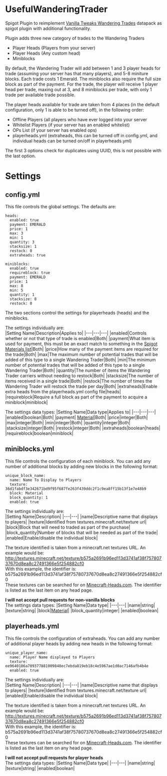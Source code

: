 # UsefulWanderingTrader

Spigot Plugin to reimplement [Vanilla Tweaks Wandering Trades](Https://www.vanillatweaks.com) datapack as spigot plugin with additional functionality.

Plugin adds three new category of trades to the Wandering Traders
- Player Heads (Players from your server)
- Player Heads (Any custom head)
- Miniblocks

By default, the Wandering Trader will add between 1 and 3 player heads for trade (assuming your server has that many players), and 5-8 miniture blocks. Each trade costs 1 Emerald. The miniblocks also require the full size block as part of the payment. For the trade, the player will receive 1 player head per trade, maxing out at 3, and 8 miniblocks per trade, with only 1 trade per available trade possible.

The player heads available for trade are taken from 4 places (in the default configuration, only 1 is able to be turned off), in the following order:
- Offline Players (all players who have ever logged into your server
- Whitelist Players (if your server has an enabled whitelist)
- OPs List (if your server has enabled ops)
- playerheads.yml (extraheads, this can be turned off in config.yml, and individual heads can be turned on/off in playerheads.yml)

The first 3 options check for duplicates using UUID, this is not possible with the last option.

# Settings
## config.yml
This file controls the global settings. The defaults are:
```
heads:
  enabled: true
  payment: EMERALD
  price: 1 
  max: 3 
  min: 1 
  quantity: 3
  stacksize: 1 
  restock: 0 
  extraheads: true 

miniblocks:
  enabled: true
  requireblock: true 
  payment: EMERALD 
  price: 1 
  max: 8 
  min: 5 
  quantity: 1 
  stacksize: 8 
  restock: 0 
```
The two sections control the settings for playerheads (heads) and the miniblocks.

The settings individually are:  
|Setting Name|Description|Applies to|
|---|---|---|
|enabled|Controls whether or not that type of trade is enabled|Both|
|payment|What item is used for payment, this must be an exact match to something in the [Spigot Materials list](https://hub.spigotmc.org/javadocs/spigot/org/bukkit/Material.html)|Both|
|price|How many of the payment items are required for the trade|Both|
|max|The maximum number of potential trades that will be added of this type to a single Wandering Trader|Both|
|min|The minimum number of potential trades that will be added of this type to a single Wandering Trader|Both|
|quantity|The number of items the Wandering Trader carriers without needing to restock|Both|
|stacksize|The number of items received in a single trade|Both|
|restock|The number of times the Wandering Trader will restock the trade per day|Both|
|extraheads|Enable extra heads from the playerheads.yml config file|heads|
|requireblock|Require a full block as part of the payment to acquire a miniblock|miniblock|

The settings data types:
|Setting Name|Data type|Applies to|
|---|---|---|
|enabled|boolean|Both|
|payment| [Material](https://hub.spigotmc.org/javadocs/spigot/org/bukkit/Material.html)|Both|
|price|integer|Both|
|max|integer|Both|
|min|integer|Both|
|quantity|integer|Both|
|stacksize|integer|Both|
|restock|integer|Both|
|extraheads|boolean|heads|
|requireblock|boolean|miniblock|

## miniblocks.yml
This file controls the configuration of each miniblock. You can add any number of additional blocks by adding new blocks in the following format:

```
unique_block_name:
  name: Name To Display to Players
  texture: 36d1fabdf3e342671bd9f95f687fe263f439ddc2f1c9ea8ff15b13f1e7e48b9
  block: Material
  block_quantity: 1
  enabled: true
```
The settings individually are:  
|Setting Name|Description|
|---|---|
|name|Descriptive name that displays to players|
|texture|Identified from textures.minecraft.net/texture url|
|block|Block that will need to traded as part of the purchase|
|block_quantity|Number of blocks that will be needed as part of the trade|
|enabled|Enable/disable the individual block|

The texture identified is taken from a minecraft.net textures URL. An example would be:  
http://textures.minecraft.net/texture/b575a2691b96ed113d3741af38f75780737670d8ea8c27491366e5f254882cf0  
With this example, the identifier is:  
b575a2691b96ed113d3741af38f75780737670d8ea8c27491366e5f254882cf0  
These textures can be searched for on [Minecraft-Heads.com](https://minecraft-heads.com/custom-heads). The identifier is listed as the last item on any head page.

**I will not accept pull requests for non-vanilla blocks**  
The settings data types:
|Setting Name|Data type|
|---|---|
|name|string|
|texture|string|
|block|[Material](https://hub.spigotmc.org/javadocs/spigot/org/bukkit/Material.html)|
|block_quantity|integer|
|enabled|boolean|

## playerheads.yml
This file controls the configuration of extraheads. You can add any number of additional player heads by adding new heads in the following format:

```
unique_player_name:
  name: Player Name displayed to Players
  texture: ee9640186a709377881009848ec7ebda819eb18c4e5967ae1d0ac7146afb4b4e
  enabled: true
```
The settings individually are:  
|Setting Name|Description|
|---|---|
|name|Descriptive name that displays to players|
|texture|Identified from textures.minecraft.net/texture url|
|enabled|Enable/disable the individual block|

The texture identified is taken from a minecraft.net textures URL. An example would be:  
http://textures.minecraft.net/texture/b575a2691b96ed113d3741af38f75780737670d8ea8c27491366e5f254882cf0  
With this example, the identifier is:  
b575a2691b96ed113d3741af38f75780737670d8ea8c27491366e5f254882cf0  
These textures can be searched for on [Minecraft-Heads.com](https://minecraft-heads.com/custom-heads). The identifier is listed as the last item on any head page.

**I will not accept pull requests for player heads**  
The settings data types:
|Setting Name|Data type|
|---|---|
|name|string|
|texture|string|
|enabled|boolean|
